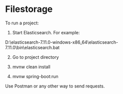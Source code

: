 # Filestorage

To run a project:

1. Start Elasticsearch. For example:

D:\elasticsearch-7.11.0-windows-x86_64\elasticsearch-7.11.0\bin\elasticsearch.bat

2. Go to project directory

3. mvnw clean install

4. mvnw spring-boot:run

Use Postman or any other way to send requests.
